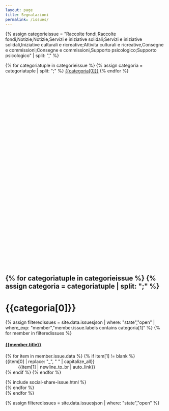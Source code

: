 ```yaml
---
layout: page
title: Segnalazioni
permalink: /issues/
---
```

<link rel="stylesheet" href="https://unpkg.com/leaflet@1.6.0/dist/leaflet.css"
   integrity="sha512-xwE/Az9zrjBIphAcBb3F6JVqxf46+CDLwfLMHloNu6KEQCAWi6HcDUbeOfBIptF7tcCzusKFjFw2yuvEpDL9wQ=="
   crossorigin=""/>

   <!-- Make sure you put this AFTER Leaflet's CSS -->
 <script src="https://unpkg.com/leaflet@1.6.0/dist/leaflet.js"
   integrity="sha512-gZwIG9x3wUXg2hdXF6+rVkLF/0Vi9U8D2Ntg4Ga5I5BZpVkVxlJWbSQtXPSiUTtC0TjtGOmxa1AJPuV0CPthew=="
   crossorigin=""></script>

<link rel="stylesheet" href="https://cdnjs.cloudflare.com/ajax/libs/Leaflet.awesome-markers/2.0.2/leaflet.awesome-markers.css" />
<script src="https://cdnjs.cloudflare.com/ajax/libs/Leaflet.awesome-markers/2.0.2/leaflet.awesome-markers.min.js"></script>

<link rel="stylesheet" href="https://unpkg.com/leaflet.markercluster@1.4.1/dist/MarkerCluster.css"
   crossorigin=""/>

<link rel="stylesheet" href="https://unpkg.com/leaflet.markercluster@1.4.1/dist/MarkerCluster.Default.css"
   crossorigin=""/>

 <script src="https://unpkg.com/leaflet.markercluster@1.4.1/dist/leaflet.markercluster.js"
   crossorigin=""></script>

<style>
#map{ height: 600px }
</style>

{% assign categorieissue = "Raccolte fondi;Raccolte fondi,Notizie;Notizie,Servizi e iniziative solidali;Servizi e iniziative solidali,Iniziative culturali e ricreative;Attivita culturali e ricreative,Consegne e commissioni;Consegne e commissioni,Supporto psicologico;Supporto psicologico" | split: "," %}


<div class="row">
<div class="text-center">
{% for categoriatuple in categorieissue %}
{% assign categoria = categoriatuple | split: ";" %}
  <span class="col-xs-12 col-sm-6">
	  <a href="#{{categoria[0] | slugify}}" class="btn btn-success btn-lg col-xs-12 mb-15" role="button">{{categoria[0]}}</a>
	</span>
{% endfor %}
</div>
</div>



<div class="row"><div class="col-md-12 col-sm-12 col-xs-12"> <div id="map" style="height: 600px;"></div> </div> </div>

{% for categoriatuple in categorieissue %}
{% assign categoria = categoriatuple | split: ";" %}
---
# {{categoria[0]}}
<div class="panel-group">
{% assign filteredissues = site.data.issuesjson | where: "state","open" | where_exp: "member","member.issue.labels contains categoria[1]" %}
{% for member in filteredissues %}
<div class="panel-body issuepanel" id="issue{{member.number}}">
<div class="list-group-item">
<a href="{{site.url}}/issues/{{member.number}}"><h4 class="list-group-item-heading">{{member.title}}</h4></a>
<dl class="row">
{% for item in member.issue.data %}
{% if item[1] != blank %}
<dt class="col-sm-3">{{item[0] | replace: "_", " " | capitalize_all}}</dt>
<dd class="col-sm-9">{{item[1] | newline_to_br | auto_link}}</dd>
{% endif %}
{% endfor %}
</dl>
</div>
{% include social-share-issue.html %}
</div>
{% endfor %}
</div>
{% endfor %}

{% assign filteredissues = site.data.issuesjson | where: "state","open" %}

<script>
var markerList=[];

{% for member in filteredissues %}
    {% if member.issue.data.Posizione != blank %}
        {% assign labels = member.issue.labels %}
        {% assign coordinate = member.issue.data.Posizione | split: ' ' %}
        markerList.push([{{coordinate[0]}}, {{coordinate[1]}}, "{{member.title|uri_escape}}", "{{ member.number }}", {{labels}}]);
    {% endif %}
{% endfor %}

// define icons
var iniziativeSolidali = L.AwesomeMarkers.icon({icon: 'handshake-o', markerColor: 'blue', prefix: 'fa'}); // iniziative solidali pubbliche e private
var raccolteFondi = L.AwesomeMarkers.icon({icon: 'eur', markerColor: 'purple', prefix: 'fa'});
var richiestaAiuto = L.AwesomeMarkers.icon({icon: 'question', markerColor: 'darkblue', prefix: 'fa'});
var supportoPsicologico = L.AwesomeMarkers.icon({icon: 'phone', markerColor: 'green', prefix: 'fa'});
var iconaDefault = L.AwesomeMarkers.icon({icon: '', markerColor: 'darkpurple'});

// initialize the map
var map = L.map('map')

// create the tile layer with correct attribution
var osmUrl='{{site.tile_map}}';
var osmAttrib='&copy; <a href="http://www.openstreetmap.org/copyright">OpenStreetMap</a>, Tiles courtesy of <a href="http://hot.openstreetmap.org/" target="_blank">Humanitarian OpenStreetMap Team</a>';
var osm = new L.TileLayer(osmUrl, {minZoom: 5, maxZoom: 19, attribution: osmAttrib});


var sumLat = 0.;
var sumLon = 0.;

markers = L.markerClusterGroup();

for (var i=0; i<markerList.length; i++) {
    var lat = markerList[i][0];
    var lon = markerList[i][1];
    var popupText = markerList[i][2];
    var popupURL = markerList[i][3];
    var labels = markerList[i][4];
    var iconaFinale;

    // Raccolte fondi, Supporto psicologico, Servizi e iniziative solidali pubbliche, Servizi e iniziative solidali private, Richiesta aiuto

    if (labels.indexOf("Raccolte fondi") >= 0) {
        iconaFinale = raccolteFondi;
    } else if (labels.indexOf("Supporto psicologico") >= 0) {
        iconaFinale = supportoPsicologico;
    } else if (labels.indexOf("Servizi e iniziative solidali pubbliche") >= 0 || labels.indexOf("Servizi e iniziative solidali private") >= 0) {
        iconaFinale = iniziativeSolidali;
    } else if (labels.indexOf("Richiesta aiuto") >= 0) {
        iconaFinale = richiestaAiuto;
    } else {
        iconaFinale = iconaDefault;
    }

    if (!isNaN(lat) && !isNaN(lon)) {
        var markerLocation = new L.LatLng(lat, lon);
        var marker = new L.Marker(markerLocation, {icon: iconaFinale});

        markers.addLayer(marker);

        marker.bindPopup("<a href=\"" + popupURL + "\">" + decodeURI(popupText) + "</a>");

        sumLat += lat;
        sumLon += lon;
    }
}

map.addLayer(markers);

map.addLayer(osm).setView([42.629381, 13.288372], 5);

function getFeaturesInView() {
    var featuresInView = [];
    var featuresNotInView = [];
    for (var i=0; i<markerList.length; i++) {
        if(map.getBounds().contains(L.latLng(markerList[i][0],markerList[i][1]))) {
            featuresInView.push(markerList[i]);
        } else {
            featuresNotInView.push(markerList[i]);
        }
    }
    return [featuresInView,featuresNotInView];
}

function setVisible(element) {
    $("#issue"+element[3]).show();
}
function setInVisible(element) {
    $("#issue"+element[3]).hide();
}

function onMoveEnd(evt) {
    [inView,notInView]=getFeaturesInView();
    notInView.forEach(setInVisible); 
    inView.forEach(setVisible); 
}

map.on('moveend', onMoveEnd);

//var geocoder = L.Control.geocoder({collapsed:false,placeholder:"Cerca...",
//        defaultMarkGeocode: false, geocodingQueryParams: { countrycodes: "it" },
//        })
//.on('markgeocode', function(e) {
//        var latlon=e.geocode.center;
//        $("#lat").html(latlon.lat);
//        $("#lng").html(latlon.lng);
//        var marker = new L.Marker(markerLocation);
//        map.addLayer(marker);
//        })
//.addTo(map);


</script>
